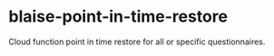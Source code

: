 # blaise-point-in-time-restore
Cloud function point in time restore for all or specific questionnaires.
